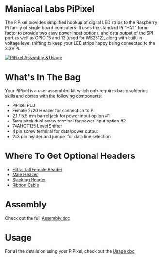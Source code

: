 # Maniacal Labs PiPixel

The PiPixel provides simplified hookup of digital LED strips to the Raspberry Pi family of single board computers. It uses the standard Pi "HAT" form-factor to provide two easy power input options, and data output of the SPI port as well as GPIO 18 and 13 (used for WS2812), along with built-in voltage level shifting to keep your LED strips happy being connected to the 3.3V Pi.

[![PiPixel Assembly & Usage](http://img.youtube.com/vi/wtbaeGrnpRE/0.jpg)](http://www.youtube.com/watch?v=wtbaeGrnpRE)

# What's In The Bag

Your PiPixel is a user assembled kit which only requires basic soldering skills and comes with the following components:

- PiPixel PCB
- Female 2x20 Header for connection to Pi
- 2.1 / 5.5 mm barrel jack for power input option #1
- 5mm pitch dual screw terminal for power input option #2
- 74AHCT125 Level Shifter
- 4 pin screw terminal for data/power output
- 2x3 pin header and jumper for data line selection

# Where To Get Optional Headers

- [Extra Tall Female Header](https://www.sparkfun.com/products/14017)
- [Male Header](https://www.sparkfun.com/products/14275)
- [Stacking Header](https://www.adafruit.com/product/1979)
- [Ribbon Cable](https://www.sparkfun.com/products/13028)


# Assembly

Check out the full [Assembly doc](Assembly.md)

# Usage

For all the details on using your PiPixel, check out the [Usage doc](Usage.md)
